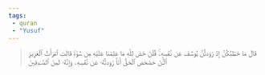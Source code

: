 ```yaml
---
tags: 
 - quran 
 - "Yusuf"
---
```


> قَالَ مَا خَطۡبُكُنَّ إِذۡ رَٰوَدتُّنَّ يُوسُفَ عَن نَّفۡسِهِۦۚ قُلۡنَ حَٰشَ لِلَّهِ مَا عَلِمۡنَا عَلَيۡهِ مِن سُوٓءٖۚ قَالَتِ ٱمۡرَأَتُ ٱلۡعَزِيزِ ٱلۡـَٰٔنَ حَصۡحَصَ ٱلۡحَقُّ أَنَا۠ رَٰوَدتُّهُۥ عَن نَّفۡسِهِۦ وَإِنَّهُۥ لَمِنَ ٱلصَّـٰدِقِينَ
